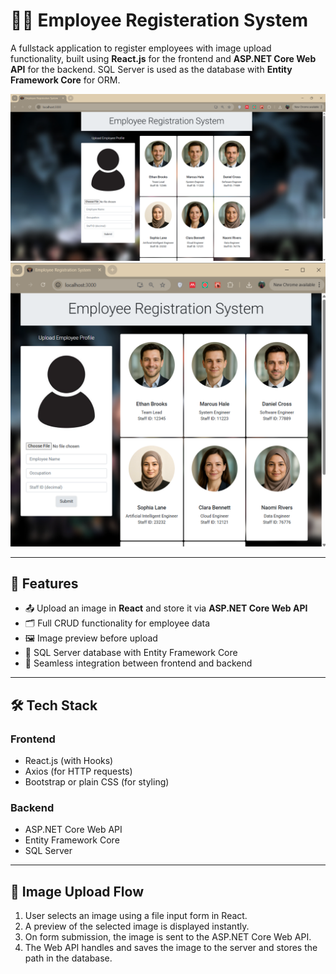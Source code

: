 # 👨‍💼 Employee Registeration System

A fullstack application to register employees with image upload functionality, built using **React.js** for the frontend and **ASP.NET Core Web API** for the backend. SQL Server is used as the database with **Entity Framework Core** for ORM.

![Alt text](ss11.png)
![Alt text](ss22.png)

---

## 🚀 Features

- 📤 Upload an image in **React** and store it via **ASP.NET Core Web API**
- 🗂️ Full CRUD functionality for employee data
- 🖼️ Image preview before upload
- 🧰 SQL Server database with Entity Framework Core
- 🎯 Seamless integration between frontend and backend

---

## 🛠 Tech Stack

### Frontend
- React.js (with Hooks)
- Axios (for HTTP requests)
- Bootstrap or plain CSS (for styling)

### Backend
- ASP.NET Core Web API
- Entity Framework Core
- SQL Server

---

## 📸 Image Upload Flow

1. User selects an image using a file input form in React.
2. A preview of the selected image is displayed instantly.
3. On form submission, the image is sent to the ASP.NET Core Web API.
4. The Web API handles and saves the image to the server and stores the path in the database.
